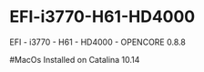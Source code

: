 # EFI-i3770-H61-HD4000
EFI - i3770 - H61 - HD4000 - OPENCORE 0.8.8


#MacOs
Installed on Catalina 10.14

